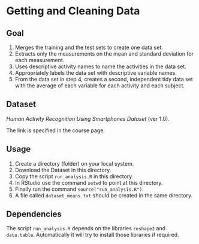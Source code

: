 # Getting and Cleaning Data

## Goal
1. Merges the training and the test sets to create one data set.
2. Extracts only the measurements on the mean and standard deviation for each measurement.
3. Uses descriptive activity names to name the activities in the data set.
4. Appropriately labels the data set with descriptive variable names.
5. From the data set in step 4, creates a second, independent tidy data set with the average of each variable for each activity and each subject.

## Dataset
*Human Activity Recognition Using Smartphones Dataset* (ver 1.0).

The link is specified in the course page.

## Usage
1. Create a directory (folder) on your local system.
2. Download the Dataset in this directory.
3. Copy the script ```run_analysis.R``` in this directory.
4. In RStudio use the command ```setwd``` to point at this directory.
5. Finally run the command ```source("run_analysis.R")```.
6. A file called ```dataset_means.txt``` should be created in the same directory.

## Dependencies
The script ```run_analysis.R``` depends on the libraries ```reshape2``` and ```data.table```. Automatically it will try to install those libraries if required.
